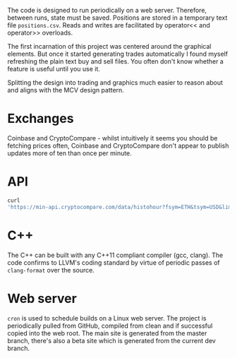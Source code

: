 The code is designed to run periodically on a web server. Therefore, between
runs, state must be saved. Positions are stored in a temporary text file
```positions.csv```. Reads and writes are facilitated by operator<< and
operator>> overloads.

The first incarnation of this project was centered around the graphical
elements. But once it started generating trades automatically I found myself
refreshing the plain text buy and sell files. You often don't know whether a
feature is useful until you use it.

Splitting the design into trading and graphics much easier to reason about and
aligns with the MCV design pattern.

# Exchanges
Coinbase and CryptoCompare - whilst intuitively it seems you should be fetching
prices often, Coinbase and CryptoCompare don't appear to publish updates more
of ten than once per minute.

# API
```bash
curl
'https://min-api.cryptocompare.com/data/histohour?fsym=ETH&tsym=USD&limit=168&aggregate=1&e=CCCAGG'
```

# C++
The C++ can be built with any C++11 compliant compiler (gcc, clang). The code
confirms to LLVM's coding standard by virtue of periodic passes of
```clang-format``` over the source.

# Web server
```cron``` is used to schedule builds on a Linux web server. The project is
periodically pulled from GitHub, compiled from clean and if successful copied
into the web root. The main site is generated from the master branch, there's
also a beta site which is generated from the current dev branch.
